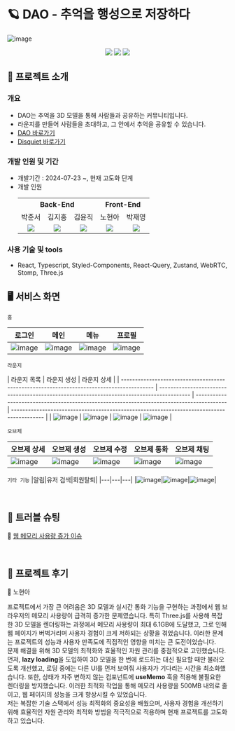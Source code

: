 # 🪐 DAO - 추억을 행성으로 저장하다

![image](https://github.com/user-attachments/assets/25cc1279-18bd-4714-93bc-738e5109452e)

<div align=center> 
<img src="https://img.shields.io/badge/react-61DAFB?style=for-the-badge&logo=react&logoColor=black"> 
<img src="https://img.shields.io/badge/spring-6DB33F?style=for-the-badge&logo=spring&logoColor=white"> 
<img src="https://img.shields.io/badge/amazonaws-232F3E?style=for-the-badge&logo=amazonaws&logoColor=white">
</div>

## 🔖 프로젝트 소개

### 개요

- DAO는 추억을 3D 모델을 통해 사람들과 공유하는 커뮤니티입니다.
- 라운지를 만들어 사람들을 초대하고, 그 안에서 추억을 공유할 수 있습니다.
- [DAO 바로가기](https://joytas.io)
- [Disquiet 바로가기](https://disquiet.io/product/dao)

### 개발 인원 및 기간

- 개발기간 : 2024-07-23 ~, 현재 고도화 단계
- 개발 인원
  <table style="text-align: center;">
    <tr>
      <th colspan="3">Back-End</th>
      <th colspan="2">Front-End</th>
    </tr>
    <tr>
      <td>박준서</td>
      <td>김지홍</td>
      <td>김윤직</td>
      <td>노현아</td>
      <td>박재영</td>
    </tr>
    <tr>
      <td><a href="https://github.com/junseoparkk"><img src="https://avatars.githubusercontent.com/u/98972385?v=4"/></a></td>
      <td><a href="https://github.com/JiHongKim98"><img src="https://avatars.githubusercontent.com/u/144337839?v=4" /></a></td>
      <td><a href="https://github.com/jjikky"><img src="https://avatars.githubusercontent.com/u/59151187?v=4"/></a></td>
      <td><a href="https://github.com/erica0321"><img src="https://avatars.githubusercontent.com/u/81230764?v=4" /></a></td>
      <td><a href="https://github.com/yoouung"><img src="https://avatars.githubusercontent.com/u/78146904?v=4" /></a></td>
    </tr>
  </table>

### 사용 기술 및 tools

- React, Typescript, Styled-Components, React-Query, Zustand, WebRTC, Stomp,
  Three.js <br/>

## 🖥️ 서비스 화면

`홈`

| 로그인                                                                                    | 메인                                                                                      | 메뉴                                                                                      | 프로필                                                                                    |
| ----------------------------------------------------------------------------------------- | ----------------------------------------------------------------------------------------- | ----------------------------------------------------------------------------------------- | ----------------------------------------------------------------------------------------- |
| ![image](https://github.com/user-attachments/assets/a6469df4-812f-4ede-aab8-4672e852e23b) | ![image](https://github.com/user-attachments/assets/8cfbe325-aa6a-42bd-a619-d66bd4f954e1) | ![image](https://github.com/user-attachments/assets/64328a80-f1b4-4edd-a5ad-48d752bf0326) | ![image](https://github.com/user-attachments/assets/21b3a96d-9fd6-41f8-9b2f-c5ccc9d9b14d) |

`라운지`

| 라운지 목록                                                                               | 라운지 생성                                                                               | 라운지 상세                                                                               |
| ----------------------------------------------------------------------------------------- | ----------------------------------------------------------------------------------------- | ----------------------------------------------------------------------------------------- | ----------------------------------------------------------------------------------------- |
| ![image](https://github.com/user-attachments/assets/83cd5f12-1aa8-4237-a7b8-6439f380e39c) | ![image](https://github.com/user-attachments/assets/866770d8-65f0-484c-a11c-b6b269304921) | ![image](https://github.com/user-attachments/assets/49a5d5f9-997a-4328-9d7a-d0193fc7345f) | ![image](https://github.com/user-attachments/assets/81bf6a2d-1b06-42f1-9df2-3ddd761954c0) |

`오브제`

| 오브제 상세                                                                               | 오브제 생성                                                                               | 오브제 수정                                                                               | 오브제 통화                                                                               | 오브제 채팅                                                                               |
| ----------------------------------------------------------------------------------------- | ----------------------------------------------------------------------------------------- | ----------------------------------------------------------------------------------------- | ----------------------------------------------------------------------------------------- | ----------------------------------------------------------------------------------------- |
| ![image](https://github.com/user-attachments/assets/d500cc15-7c5a-4a06-8eb8-8542bed8a6be) | ![image](https://github.com/user-attachments/assets/592a8f68-105d-4bf4-9727-272b40b0406c) | ![image](https://github.com/user-attachments/assets/ac1d0c0d-2dc2-4620-bb08-68c8923e73a6) | ![image](https://github.com/user-attachments/assets/caac4ba1-2e51-4e5b-8dd6-0e220271a680) | ![image](https://github.com/user-attachments/assets/fd18f2f3-4cb0-464b-985d-9539f4f02b08) |

`기타 기능` |알림|유저 검색|회원탈퇴| |---|---|---|
|![image](https://github.com/user-attachments/assets/15d83004-4e8c-4dd3-a35b-63f24b984cdc)|![image](https://github.com/user-attachments/assets/5ba44c6e-9dae-48e6-b52b-34159bb1a3dd)|![image](https://github.com/user-attachments/assets/16649813-ec19-4797-8791-6d0514bfb63d)|

<br />

## 🚧 트러블 슈팅

🧷
[웹 메모리 사용량 증가 이슈](https://flash-inch-968.notion.site/34f3c50a41684ef8adeab0a6d1637839?pvs=4)

<br/>

## 💬 프로젝트 후기

👥 노현아

<div>프로젝트에서 가장 큰 어려움은 3D 모델과 실시간 통화 기능을 구현하는 과정에서 웹 브라우저의 메모리 사용량이 급격히 증가한 문제였습니다. 특히 Three.js를 사용해 복잡한 3D 모델을 렌더링하는 과정에서 메모리 사용량이 최대 6.1GB에 도달했고, 그로 인해 웹 페이지가 버벅거리며 사용자 경험이 크게 저하되는 상황을 겪었습니다. 이러한 문제는 프로젝트의 성능과 사용자 만족도에 직접적인 영향을 미치는 큰 도전이었습니다. <br/> 문제 해결을 위해 3D 모델의 최적화와 효율적인 자원 관리를 중점적으로 고민했습니다. 먼저, <strong>lazy loading</strong>을 도입하여 3D 모델을 한 번에 로드하는 대신 필요할 때만 불러오도록 개선했고, 로딩 중에는 다른 UI를 먼저 보여줘 사용자가 기다리는 시간을 최소화했습니다. 또한, 상태가 자주 변하지 않는 컴포넌트에 <strong>useMemo</strong> 훅을 적용해 불필요한 렌더링을 방지했습니다. 이러한 최적화 작업을 통해 메모리 사용량을 500MB 내외로 줄이고, 웹 페이지의 성능을 크게 향상시킬 수 있었습니다. <br/> 저는 복잡한 기술 스택에서 성능 최적화의 중요성을 배웠으며, 사용자 경험을 개선하기 위해 효율적인 자원 관리와 최적화 방법을 적극적으로 적용하며 현재 프로젝트를 고도화하고 있습니다.</div>

<br/>
